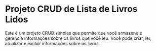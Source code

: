# Projeto CRUD de Lista de Livros Lidos

Este é um projeto CRUD simples que permite que você armazene e gerencie informações sobre os livros que você leu. Você pode criar, ler, atualizar e excluir informações sobre os livros.
